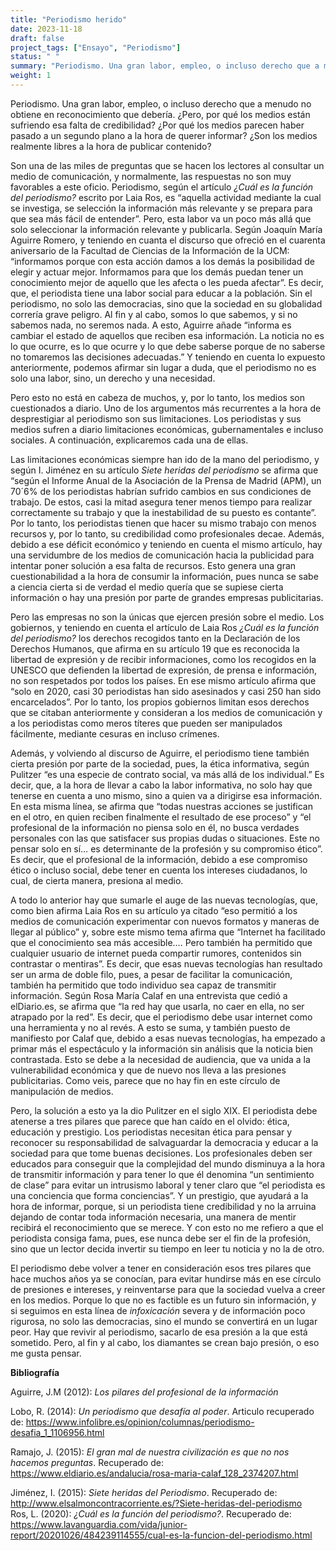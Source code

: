 ```yaml
---
title: "Periodismo herido"
date: 2023-11-18
draft: false
project_tags: ["Ensayo", "Periodismo"]
status: " "
summary: "Periodismo. Una gran labor, empleo, o incluso derecho que a menudo no obtiene en reconocimiento que debería."
weight: 1
---
```

Periodismo. Una gran labor, empleo, o incluso derecho que a menudo no obtiene en reconocimiento que debería. ¿Pero, 
por qué los medios están sufriendo esa falta de credibilidad? ¿Por qué los medios parecen haber pasado a un segundo
plano a la hora de querer informar? ¿Son los medios realmente libres a la hora de publicar contenido? 

Son una de las miles de preguntas que se hacen los lectores al consultar un medio de comunicación, y normalmente,
las respuestas no son muy favorables a este oficio. Periodismo, según el artículo *¿Cuál es la función del periodismo?* 
escrito por Laia Ros, es “aquella actividad mediante la cual se investiga, se selección la información más relevante
y se prepara para que sea más fácil de entender”. Pero, esta labor va un poco más allá que solo seleccionar la información
relevante y publicarla. Según Joaquín María Aguirre Romero, y teniendo en cuanta el discurso que ofreció en el cuarenta
aniversario de la Facultad de Ciencias de la Información de la UCM: “informamos porque con esta acción damos a los
demás la posibilidad de elegir y actuar mejor. Informamos para que los demás puedan tener un conocimiento mejor de
aquello que les afecta o les pueda afectar”. Es decir, que, el periodista tiene una labor social para educar a la 
población. Sin el periodismo, no solo las democracias, sino que la sociedad en su globalidad correría grave peligro. 
Al fin y al cabo, somos lo que sabemos, y si no sabemos nada, no seremos nada. A esto, Aguirre añade “informa es 
cambiar el estado de aquellos que reciben esa información. La noticia no es lo que ocurre, es lo que ocurre y lo 
que debe saberse porque de no saberse no tomaremos las decisiones adecuadas.” Y teniendo en cuenta lo expuesto 
anteriormente, podemos afirmar sin lugar a duda, que el periodismo no es solo una labor, sino, un derecho y una necesidad.

Pero esto no está en cabeza de muchos, y, por lo tanto, los medios son cuestionados a diario. Uno de los argumentos
más recurrentes a la hora de desprestigiar al periodismo son sus limitaciones. Los periodistas y sus medios sufren
a diario limitaciones económicas, gubernamentales e incluso sociales. A continuación, explicaremos cada una de ellas. 

Las limitaciones económicas siempre han ido de la mano del periodismo, y según I. Jiménez en su artículo *Siete heridas
del periodismo* se afirma que “según el Informe Anual de la Asociación de la Prensa de Madrid (APM), un 70´6% de
los periodistas habrían sufrido cambios en sus condiciones de trabajo. De estos, casi la mitad asegura tener menos 
tiempo para realizar correctamente su trabajo y que la inestabilidad de su puesto es contante”. Por lo tanto, los 
periodistas tienen que hacer su mismo trabajo con menos recursos y, por lo tanto, su credibilidad como profesionales
decae. Además, debido a ese déficit económico y teniendo en cuenta el mismo artículo, hay una servidumbre de los medios
de comunicación hacia la publicidad para intentar poner solución a esa falta de recursos. Esto genera una gran
cuestionabilidad a la hora de consumir la información, pues nunca se sabe a ciencia cierta si de verdad el medio quería
que se supiese cierta información o hay una presión por parte de grandes empresas publicitarias.

Pero las empresas no son la únicas que ejercen presión sobre el medio. Los gobiernos, y teniendo en cuenta el artículo
de Laia Ros *¿Cuál es la función del periodismo?* los derechos recogidos tanto en la Declaración de los Derechos
Humanos, que afirma en su artículo 19 que es reconocida la libertad de expresión y de recibir informaciones, como los
recogidos en la UNESCO que defienden la libertad de expresión, de prensa e información, no son respetados por todos 
los países. En ese mismo artículo afirma que “solo en 2020, casi 30 periodistas han sido asesinados y casi 250 han 
sido encarcelados”. Por lo tanto, los propios gobiernos limitan esos derechos que se citaban anteriormente y consideran
a los medios de comunicación y a los periodistas como meros títeres que pueden ser manipulados fácilmente, mediante
cesuras en incluso crímenes.

Además, y volviendo al discurso de Aguirre, el periodismo tiene también cierta presión por parte de la sociedad,
pues, la ética informativa, según Pulitzer “es una especie de contrato social, va más allá de los individual.” Es 
decir, que, a la hora de llevar a cabo la labor informativa, no solo hay que tenerse en cuenta a uno mismo, sino a
quien va a dirigirse esa información. En esta misma línea, se afirma que “todas nuestras acciones se justifican
en el otro, en quien reciben finalmente el resultado de ese proceso” y “el profesional de la información no piensa 
solo en él, no busca verdades personales con las que satisfacer sus propias dudas o situaciones. Este no pensar 
solo en sí… es determinante de la profesión y su compromiso ético”. Es decir, que el profesional de la información,
debido a ese compromiso ético o incluso social, debe tener en cuenta los intereses ciudadanos, lo cual, de cierta 
manera, presiona al medio.

A todo lo anterior hay que sumarle el auge de las nuevas tecnologías, que, como bien afirma Laia Ros en su artículo 
ya citado “eso permitió a los medios de comunicación experimentar con nuevos formatos y maneras de llegar al público”
y, sobre este mismo tema afirma que “Internet ha facilitado que el conocimiento sea más accesible…. Pero también ha
permitido que cualquier usuario de internet pueda compartir rumores, contenidos sin contrastar o mentiras”. Es decir,
que esas nuevas tecnologías han resultado ser un arma de doble filo, pues, a pesar de facilitar la comunicación,
también ha permitido que todo individuo sea capaz de transmitir información. Según Rosa María Calaf en una entrevista
que cedió a elDiario.es, se afirma que “la red hay que usarla, no caer en ella, no ser atrapado por la red”. Es decir,
que el periodismo debe usar internet como una herramienta y no al revés. A esto se suma, y también puesto de manifiesto
por Calaf que, debido a esas nuevas tecnologías, ha empezado a primar más el espectáculo y la información sin análisis 
que la noticia bien contrastada. Esto se debe a la necesidad de audiencia, que va unida a la vulnerabilidad económica y
que de nuevo nos lleva a las presiones publicitarias. Como veis, parece que no hay fin en este círculo de manipulación 
de medios. 

Pero, la solución a esto ya la dio Pulitzer en el siglo XIX. El periodista debe atenerse a tres pilares que parece que
han caído en el olvido: ética, educación y prestigio. Los periodistas necesitan ética para pensar y reconocer su
responsabilidad de salvaguardar la democracia y educar a la sociedad para que tome buenas decisiones. Los profesionales 
deben ser educados para conseguir que la complejidad del mundo disminuya a la hora de transmitir información y para
tener lo que él denomina “un sentimiento de clase” para evitar un intrusismo laboral y tener claro que “el periodista
es una conciencia que forma conciencias”. Y un prestigio, que ayudará a la hora de informar, porque, si un periodista
tiene credibilidad y no la arruina dejando de contar toda información necesaria, una manera de mentir recibirá el 
reconocimiento que se merece. Y con esto no me refiero a que el periodista consiga fama, pues, ese nunca debe ser el
fin de la profesión, sino que un lector decida invertir su tiempo en leer tu noticia y no la de otro. 

El periodismo debe volver a tener en consideración esos tres pilares que hace muchos años ya se conocían, para evitar
hundirse más en ese círculo de presiones e intereses, y reinventarse para que la sociedad vuelva a creer en los medios.
Porque lo que no es factible es un futuro sin información, y si seguimos en esta línea de *infoxicación* severa y de
información poco rigurosa, no solo las democracias, sino el mundo se convertirá en un lugar peor. Hay que revivir al
periodismo, sacarlo de esa presión a la que está sometido. Pero, al fin y al cabo, los diamantes se crean bajo presión, 
o eso me gusta pensar.

**Bibliografía**

Aguirre, J.M (2012): *Los pilares del profesional de la información*

Lobo, R. (2014): *Un periodismo que desafía al poder*. Articulo recuperado de: https://www.infolibre.es/opinion/columnas/periodismo-desafia_1_1106956.html

Ramajo, J. (2015): *El gran mal de nuestra civilización es que no nos hacemos preguntas*. Recuperado de: https://www.eldiario.es/andalucia/rosa-maria-calaf_128_2374207.html

Jiménez, I. (2015): *Siete heridas del Periodismo*. Recuperado de:  http://www.elsalmoncontracorriente.es/?Siete-heridas-del-periodismo  
Ros, L. (2020): *¿Cuál es la función del periodismo?*. Recuperado de: https://www.lavanguardia.com/vida/junior-report/20201026/484239114555/cual-es-la-funcion-del-periodismo.html
